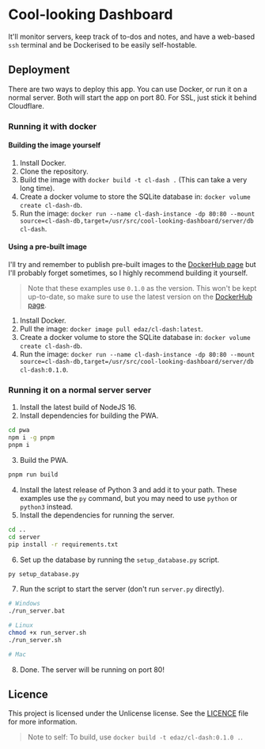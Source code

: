 # Cool-looking Dashboard

It'll monitor servers, keep track of to-dos and notes, and have a web-based `ssh` terminal and be Dockerised to be easily self-hostable.

## Deployment

There are two ways to deploy this app. You can use Docker, or run it on a normal server. Both will start the app on port 80. For SSL, just stick it behind Cloudflare.

### Running it with docker

#### Building the image yourself

1. Install Docker.
2. Clone the repository.
3. Build the image with `docker build -t cl-dash .` (This can take a very long time).
4. Create a docker volume to store the SQLite database in: `docker volume create cl-dash-db`.
5. Run the image: `docker run --name cl-dash-instance -dp 80:80 --mount source=cl-dash-db,target=/usr/src/cool-looking-dashboard/server/db cl-dash`.

#### Using a pre-built image

I'll try and remember to publish pre-built images to the [DockerHub page](https://hub.docker.com/repository/docker/edaz/cl-dash) but I'll probably forget sometimes, so I highly recommend building it yourself.

> Note that these examples use `0.1.0` as the version. This won't be kept up-to-date, so make sure to use the latest version on the [DockerHub page](https://hub.docker.com/repository/docker/edaz/cl-dash).

1. Install Docker.
2. Pull the image: `docker image pull edaz/cl-dash:latest`.
3. Create a docker volume to store the SQLite database in: `docker volume create cl-dash-db`.
4. Run the image: `docker run --name cl-dash-instance -dp 80:80 --mount source=cl-dash-db,target=/usr/src/cool-looking-dashboard/server/db cl-dash:0.1.0`.

### Running it on a normal server server

1. Install the latest build of NodeJS 16.
2. Install dependencies for building the PWA.

```bash
cd pwa
npm i -g pnpm
pnpm i
```

3. Build the PWA.

```bash
pnpm run build
```

4. Install the latest release of Python 3 and add it to your path. These examples use the `py` command, but you may need to use `python` or `python3` instead.
5. Install the dependencies for running the server.

```bash
cd ..
cd server
pip install -r requirements.txt
```

6. Set up the database by running the `setup_database.py` script.

```bash
py setup_database.py
```

7. Run the script to start the server (don't run `server.py` directly).

```bash
# Windows
./run_server.bat

# Linux
chmod +x run_server.sh
./run_server.sh

# Mac
```

<!-- ^ lol -->

8. Done. The server will be running on port 80!

## Licence

This project is licensed under the Unlicense license. See the [LICENCE](./LICENSE) file for more information.

> Note to self: To build, use `docker build -t edaz/cl-dash:0.1.0 .`.
